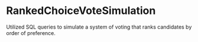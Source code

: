 # RankedChoiceVoteSimulation
Utilized SQL queries to simulate a system of voting that ranks candidates by order of preference. 
